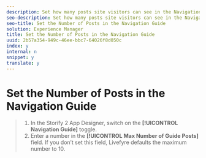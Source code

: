```yaml
---
description: Set how many posts site visitors can see in the Navigation Guide.
seo-description: Set how many posts site visitors can see in the Navigation Guide.
seo-title: Set the Number of Posts in the Navigation Guide
solution: Experience Manager
title: Set the Number of Posts in the Navigation Guide
uuid: 2b57a354-949c-46ee-bbc7-64026f8d050c
index: y
internal: n
snippet: y
translate: y
---
```


# Set the Number of Posts in the Navigation Guide


>1. In the Storify 2 App Designer, switch on the **[!UICONTROL  Navigation Guide]** toggle.
>1. Enter a number in the **[!UICONTROL  Max Number of Guide Posts]** field. If you don’t set this field, Livefyre defaults the maximum number to 10.
